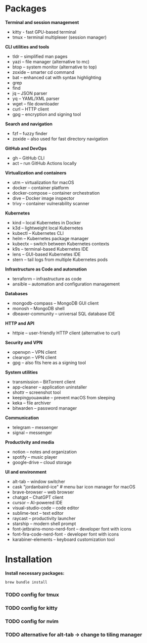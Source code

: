 # Packages

**Terminal and session management**

- kitty - fast GPU-based terminal
- tmux - terminal multiplexer (session manager)

**CLI utilities and tools**

- tldr – simplified man pages
- yazi – file manager (alternative to mc)
- btop – system monitor (alternative to top)
- zoxide – smarter cd command
- bat – enhanced cat with syntax highlighting
- grep
- find
- jq – JSON parser
- yq – YAML/XML parser
- wget – file downloader
- curl – HTTP client
- gpg – encryption and signing tool

**Search and navigation**

- fzf – fuzzy finder
- zoxide – also used for fast directory navigation

**GitHub and DevOps**

- gh – GitHub CLI
- act – run GitHub Actions locally

**Virtualization and containers**

- utm – virtualization for macOS
- docker – container platform
- docker-compose – container orchestration
- dive – Docker image inspector
- trivy – container vulnerability scanner

**Kubernetes**

- kind – local Kubernetes in Docker
- k3d – lightweight local Kubernetes
- kubectl – Kubernetes CLI
- helm – Kubernetes package manager
- kubectx – switch between Kubernetes contexts
- k9s – terminal-based Kubernetes IDE
- lens – GUI-based Kubernetes IDE
- stern – tail logs from multiple Kubernetes pods

**Infrastructure as Code and automation**

- terraform – infrastructure as code
- ansible – automation and configuration management

**Databases**

- mongodb-compass – MongoDB GUI client
- monosh – MongoDB shell
- dbeaver-community – universal SQL database IDE

**HTTP and API**

- httpie – user-friendly HTTP client (alternative to curl)

**Security and VPN**

- openvpn – VPN client
- clearvpn – VPN client
- gpg – also fits here as a signing tool

**System utilities**

- transmission – BitTorrent client
- app-cleaner – application uninstaller
- shottr – screenshot tool
- keepingyouawake – prevent macOS from sleeping
- keka – file archiver
- bitwarden – password manager

**Communication**

- telegram – messenger
- signal – messenger

**Productivity and media**

- notion – notes and organization
- spotify – music player
- google-drive – cloud storage

**UI and environment**

- alt-tab – window switcher
- cask "jordanbaird-ice"       # menu bar icon manager for macOS
- brave-browser – web browser
- chatgpt – ChatGPT client
- cursor – AI-powered IDE
- visual-studio-code – code editor
- sublime-text – text editor
- raycast – productivity launcher
- starship – modern shell prompt
- font-jetbrains-mono-nerd-font – developer font with icons
- font-fira-code-nerd-font - developer font with icons
- karabiner-elements – keyboard customization tool

# Installation

**Install necessary packages:**

```
brew bundle install
```

### TODO config for tmux

### TODO config for kitty

### TODO config for nvim

### TODO alternative for alt-tab -> change to tiling manager
